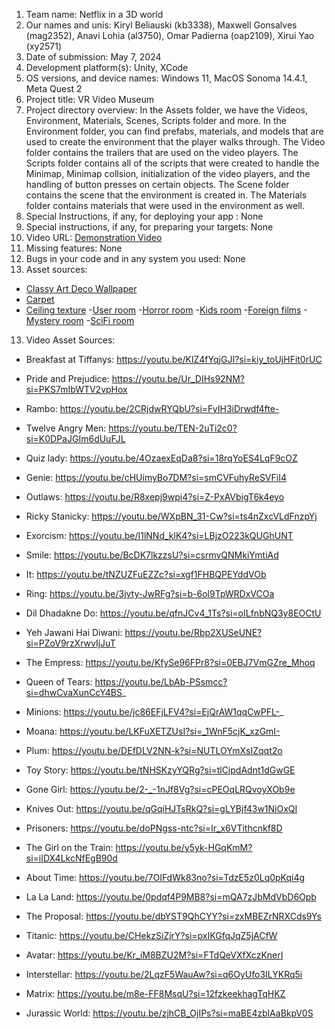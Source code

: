 1. Team name: Netflix in a 3D world
2. Our names and unis: Kiryl Beliauski (kb3338), Maxwell Gonsalves (mag2352), Anavi Lohia (al3750), Omar Padierna (oap2109), Xirui Yao (xy2571)
3. Date of submission: May 7, 2024
4. Development platform(s): Unity, XCode
5. OS versions, and device names: Windows 11, MacOS Sonoma 14.4.1, Meta Quest 2
6. Project title: VR Video Museum
7. Project directory overview: In the Assets folder, we have the Videos, Environment, Materials, Scenes, Scripts folder and more. In the Environment folder, you can find prefabs, materials, and models that are used to create the environment that the player walks through. The Video folder contains the trailers that are used on the video players. The Scripts folder contains all of the scripts that were created to handle the Minimap, Minimap collsion, initialization of the video players, and the handling of button presses on certain objects. The Scene folder contains the scene that the environment is created in. The Materials folder contains materials that were used in the environment as well.
8. Special Instructions, if any, for deploying your app : None
9. Special instructions, if any, for preparing your targets: None
10. Video URL: [Demonstration Video](https://www.youtube.com/watch?v=ID5KkoPQhxc&ab_channel=XiruiYao)
11. Missing features: None
12. Bugs in your code and in any system you used: None
13. Asset sources: 
- [Classy Art Deco Wallpaper](https://freepbr.com/materials/classy-art-deco-wallpaper/)
- [Carpet](https://freepbr.com/materials/carpet1/)
- [Ceiling texture](https://www.vecteezy.com/vector-art/19976695-distressed-overlay-texture-grunge-background-black-white-abstract-vector-distressed-dirt-texture-of-chips-cracks-scratches-scuffs-dust-dirt)
-[User room](https://www.vecteezy.com/vector-art/1984361-abstract-modern-pattern-background-white-and-grey-geometric-texture-vector-art-illustration)
-[Horror room](https://www.textures4photoshop.com/tex/grunge-and-rust/grunge-horror-texture-free-for-photoshop.aspx)
-[Kids room](https://www.vecteezy.com/vector-art/1343915-seamless-pattern-with-baby-wild-animals)
-[Foreign films](https://www.vecteezy.com/vector-art/5030574-travel-lifestyle-pattern)
-[Mystery room](https://www.istockphoto.com/vector/creative-vector-illustration-of-fingerprint-art-design-finger-print-security-crime-gm1008700260-272049848)
-[SciFi room](https://www.vecteezy.com/vector-art/6430153-hi-tech-background-abstract-digital-circle-illustrator-concept-futuristic-background-and-blue-technology)

13. Video Asset Sources:

- Breakfast at Tiffanys: https://youtu.be/KlZ4fYqjGJI?si=kiy_toUjHFit0rUC
- Pride and Prejudice: https://youtu.be/Ur_DIHs92NM?si=PKS7mIbWTV2vpHox
- Rambo: https://youtu.be/2CRjdwRYQbU?si=FyIH3iDrwdf4fte-
- Twelve Angry Men: https://youtu.be/TEN-2uTi2c0?si=K0DPaJGIm6dUuFJL

- Quiz lady: https://youtu.be/4OzaexEqDa8?si=18rqYoES4LqF9cOZ
- Genie: https://youtu.be/cHUimyBo7DM?si=smCVFuhyReSVFiI4
- Outlaws: https://youtu.be/R8xepj9wpi4?si=Z-PxAVbigT6k4eyo
- Ricky Stanicky: https://youtu.be/WXpBN_31-Cw?si=ts4nZxcVLdFnzpYj

- Exorcism: https://youtu.be/I1lNNd_klK4?si=LBjzO223kQUGhUNT
- Smile: https://youtu.be/BcDK7lkzzsU?si=csrmvQNMkiYmtiAd
- It: https://youtu.be/tNZUZFuEZZc?si=xgf1FHBQPEYddVOb
- Ring: https://youtu.be/3jvty-JwRFg?si=b-6ol9TpWRDxVCOa

- Dil Dhadakne Do: https://youtu.be/qfnJCv4_1Ts?si=oILfnbNQ3y8EOCtU
- Yeh Jawani Hai Diwani: https://youtu.be/Rbp2XUSeUNE?si=PZoV9rzXrwvIjJuT
- The Empress: https://youtu.be/KfySe96FPr8?si=0EBJ7VmGZre_Mhoq
- Queen of Tears: https://youtu.be/LbAb-PSsmcc?si=dhwCvaXunCcY4BS_

- Minions: https://youtu.be/jc86EFjLFV4?si=EjQrAW1qqCwPFL-_
- Moana: https://youtu.be/LKFuXETZUsI?si=_1WnF5cjK_xzGmI-
- Plum: https://youtu.be/DEfDLV2NN-k?si=NUTLOYmXsIZqqt2o 
- Toy Story: https://youtu.be/tNHSKzyYQRg?si=tlCipdAdnt1dGwGE 

- Gone Girl: https://youtu.be/2-_-1nJf8Vg?si=cPEOqLRQvoyXOb9e 
- Knives Out: https://youtu.be/qGqiHJTsRkQ?si=gLYBjf43w1NiOxQI 
- Prisoners: https://youtu.be/doPNgss-ntc?si=Ir_x6VTithcnkf8D 
- The Girl on the Train: https://youtu.be/y5yk-HGqKmM?si=iIDX4LkcNfEgB90d

- About Time: https://youtu.be/7OIFdWk83no?si=TdzE5z0Lq0pKqi4g
- La La Land: https://youtu.be/0pdqf4P9MB8?si=mQA7zJbMdVbD6Opb
- The Proposal: https://youtu.be/dbYST9QhCYY?si=zxMBEZrNRXCds9Ys
- Titanic: https://youtu.be/CHekzSiZjrY?si=pxIKGfqJqZ5jACfW

- Avatar: https://youtu.be/Kr_iM8BZU2M?si=FTdQeVXfXczKnerI
- Interstellar: https://youtu.be/2LqzF5WauAw?si=q6OyUfo3ILYKRq5i
- Matrix: https://youtu.be/m8e-FF8MsqU?si=12fzkeekhagTqHKZ
- Jurassic World: https://youtu.be/zjhCB_OjIPs?si=maBE4zblAaBkpV0S
